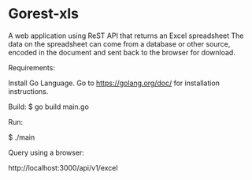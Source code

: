 # Gorest-xls

A web application using ReST API that returns an Excel spreadsheet
The data on the spreadsheet can come from a database or other source,
encoded in the document and sent back to the browser for download.

Requirements:

Install Go Language.
Go to https://golang.org/doc/ for installation instructions.

Build:
$ go build main.go

Run:

$ ./main

Query using a browser:

http://localhost:3000/api/v1/excel
